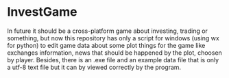 # InvestGame
In future it should be a cross-platform game about investing, trading or something, but now this repository has only a script for windows (using wx for python) to edit game data about some plot things for the game like exchanges information, news that should be happened by the plot, choosen by player. Besides, there is an .exe file and an example data file that is only a utf-8 text file but it can by viewed correctly by the program.
